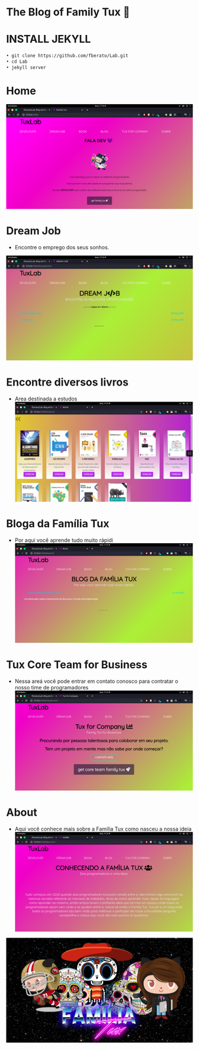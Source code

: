 #  The Blog of Family Tux 🍕
 
 # INSTALL JEKYLL
    
    • git clone https://github.com/fberato/Lab.git
    • cd Lab
    • jekyll server





# Home
 ![](screen/cap01.png)
# Dream Job 
 - Encontre o emprego dos seus sonhos. 
 
 ![](screen/cap02.png)
# Encontre diversos livros
  - Area destinada a estudos 
 ![](screen/cap03.png)
# Bloga da Família Tux
  - Por aqui você aprende tudo muito rápidi
 ![](screen/cap04.png)
# Tux Core Team for Business 
  - Nessa areá você pode entrar em contato conosco para contratar o nosso time de programadores
 ![](screen/cap05.png)
# About
  - Aqui você conhece mais sobre a Família Tux como nasceu a nossa ideia
 ![](screen/cap06.png)


 ![](assets/img/template.jpg)
